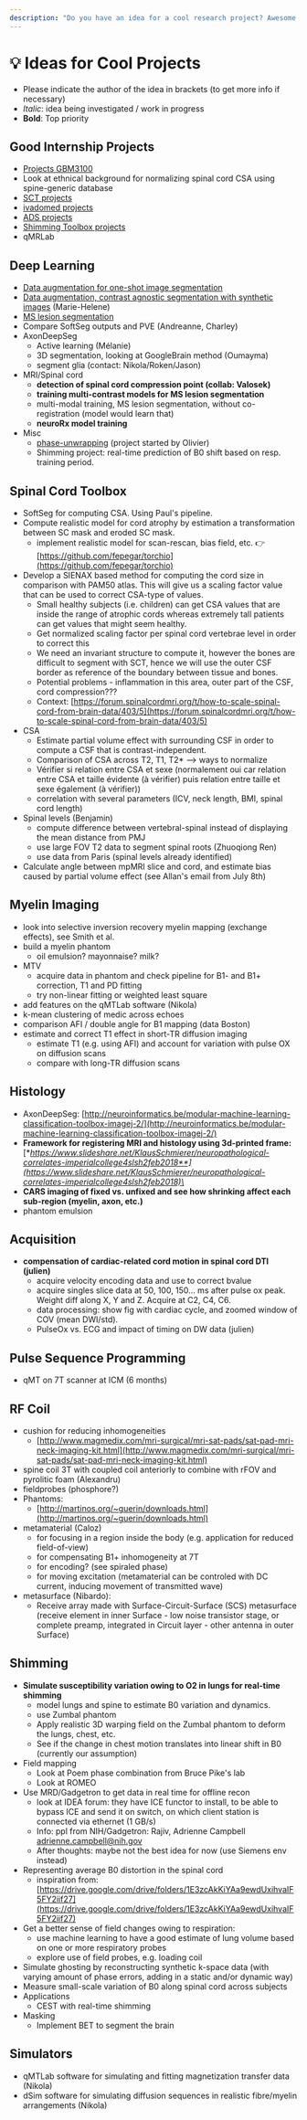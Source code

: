 ```yaml
---
description: "Do you have an idea for a cool research project? Awesome! Please write it down below \U0001F447"
---
```


# 💡 Ideas for Cool Projects

* Please indicate the author of the idea in brackets \(to get more info if necessary\)
* _Italic_: idea being investigated / work in progress
* **Bold**: Top priority

## Good Internship Projects

* [Projects GBM3100](https://drive.google.com/drive/folders/1_LuA1rKbHq6sgacGRvw3_Er7sCWND0wt)
* Look at ethnical background for normalizing spinal cord CSA using spine-generic database
* [SCT projects](https://github.com/neuropoly/spinalcordtoolbox/issues?q=is%3Aopen+is%3Aissue+label%3A%22good+internship+project%22)
* [ivadomed projects](https://github.com/ivadomed/ivadomed/issues?q=is%3Aopen+is%3Aissue+label%3A%22Good+intership+project%22)
* [ADS projects](https://github.com/neuropoly/axondeepseg/labels/good%20internship%20project)
* [Shimming Toolbox projects](https://github.com/shimming-toolbox/shimming-toolbox/labels/good%20internship%20project)
* qMRLab

## Deep Learning

* [Data augmentation for one-shot image segmentation](https://arxiv.org/pdf/1902.09383v1.pdf)
* [Data augmentation, contrast agnostic segmentation with synthetic images](https://arxiv.org/abs/2003.01995) \(Marie-Helene\)
* [MS lesion segmentation](https://github.com/ivadomed/pipeline-ms-lesion)
* Compare SoftSeg outputs and PVE \(Andreanne, Charley\)
* AxonDeepSeg
  * Active learning \(Mélanie\)
  * 3D segmentation, looking at GoogleBrain method \(Oumayma\)
  * segment glia \(contact: Nikola/Roken/Jason\)
* MRI/Spinal cord
  * **detection of spinal cord compression point \(collab: Valosek\)**
  * **training multi-contrast models for MS lesion segmentation**
  * multi-modal training, MS lesion segmentation, without co-registration \(model would learn that\)
  * **neuroRx model training**
* Misc
  * [phase-unwrapping](https://github.com/neuropoly/ml-phase-unwrapping) \(project started by Olivier\)
  * Shimming project: real-time prediction of B0 shift based on resp. training period.

## Spinal Cord Toolbox

* SoftSeg for computing CSA. Using Paul's pipeline.
* Compute realistic model for cord atrophy by estimation a transformation between SC mask and eroded SC mask.
  * implement realistic model for scan-rescan, bias field, etc. 👉 [https://github.com/fepegar/torchio](https://github.com/fepegar/torchio)
* Develop a SIENAX based method for computing the cord size in comparison with PAM50 atlas. This will give us a scaling factor value that can be used to correct CSA-type of values.
  * Small healthy subjects \(i.e. children\) can get CSA values that are inside the range of atrophic cords whereas extremely tall patients can get values that might seem healthy.
  * Get normalized scaling factor per spinal cord vertebrae level in order to correct this
  * We need an invariant structure to compute it, however the bones are difficult to segment with SCT, hence we will use the outer CSF border as reference of the boundary between tissue and bones.
  * Potential problems - inflammation in this area, outer part of the CSF, cord compression???
  * Context: [https://forum.spinalcordmri.org/t/how-to-scale-spinal-cord-from-brain-data/403/5](https://forum.spinalcordmri.org/t/how-to-scale-spinal-cord-from-brain-data/403/5)
* CSA
  * Estimate partial volume effect with surrounding CSF in order to compute a CSF that is contrast-independent.
  * Comparison of CSA across T2, T1, T2\* –&gt; ways to normalize
  * Vérifier si relation entre CSA et sexe \(normalement oui car relation entre CSA et taille évidente \(à vérifier\) puis relation entre taille et sexe également \(à vérifier\)\)
  * correlation with several parameters \(ICV, neck length, BMI, spinal cord length\)
* Spinal levels \(Benjamin\)
  * compute difference between vertebral-spinal instead of displaying the mean distance from PMJ
  * use large FOV T2 data to segment spinal roots \(Zhuoqiong Ren\)
  * use data from Paris \(spinal levels already identified\)
* Calculate angle between mpMRI slice and cord, and estimate bias caused by partial volume effect \(see Allan's email from July 8th\)

## Myelin Imaging

* look into selective inversion recovery myelin mapping \(exchange effects\), see Smith et al.
* build a myelin phantom
  * oil emulsion? mayonnaise? milk?
* MTV
  * acquire data in phantom and check pipeline for B1- and B1+ correction, T1 and PD fitting
  * try non-linear fitting or weighted least square
* add features on the qMTLab software \(Nikola\)
* k-mean clustering of medic across echoes
* comparison AFI / double angle for B1 mapping \(data Boston\)
* estimate and correct T1 effect in short-TR diffusion imaging
  * estimate T1 \(e.g. using AFI\) and account for variation with pulse OX on diffusion scans
  * compare with long-TR diffusion scans

## Histology

* AxonDeepSeg: [http://neuroinformatics.be/modular-machine-learning-classification-toolbox-imagej-2/](http://neuroinformatics.be/modular-machine-learning-classification-toolbox-imagej-2/)
* **Framework for registering MRI and histology using 3d-printed frame:** [**https://www.slideshare.net/KlausSchmierer/neuropathological-correlates-imperialcollege4slsh2feb2018**](https://www.slideshare.net/KlausSchmierer/neuropathological-correlates-imperialcollege4slsh2feb2018)\*
* **CARS imaging of fixed vs. unfixed and see how shrinking affect each sub-region \(myelin, axon, etc.\)**
* phantom emulsion

## Acquisition

* **compensation of cardiac-related cord motion in spinal cord DTI \(julien\)**
  * acquire velocity encoding data and use to correct bvalue
  * acquire singles slice data at 50, 100, 150… ms after pulse ox peak. Weight diff along X, Y and Z. Acquire at C2, C4, C6.
  * data processing: show fig with cardiac cycle, and zoomed window of COV \(mean DWI/std\).
  * PulseOx vs. ECG and impact of timing on DW data \(julien\)

## Pulse Sequence Programming

* qMT on 7T scanner at ICM \(6 months\)

## RF Coil

* cushion for reducing inhomogeneities
  * [http://www.magmedix.com/mri-surgical/mri-sat-pads/sat-pad-mri-neck-imaging-kit.html](http://www.magmedix.com/mri-surgical/mri-sat-pads/sat-pad-mri-neck-imaging-kit.html)
* spine coil 3T with coupled coil anteriorly to combine with rFOV and pyrolitic foam \(Alexandru\)
* fieldprobes \(phosphore?\)
* Phantoms:
  * [http://martinos.org/~guerin/downloads.html](http://martinos.org/~guerin/downloads.html)
* metamaterial \(Caloz\)
  * for focusing in a region inside the body \(e.g. application for reduced field-of-view\)
  * for compensating B1+ inhomogeneity at 7T
  * for encoding? \(see spiraled phase\)
  * for moving excitation \(metamaterial can be controled with DC current, inducing movement of transmitted wave\)
* metasurface \(Nibardo\):
  * Receive array made with Surface-Circuit-Surface \(SCS\) metasurface \(receive element in inner Surface - low noise transistor stage, or complete preamp, integrated in Circuit layer - other antenna in outer Surface\)

## Shimming

* **Simulate susceptibility variation owing to O2 in lungs for real-time shimming**
  * model lungs and spine to estimate B0 variation and dynamics.
  * use Zumbal phantom
  * Apply realistic 3D warping field on the Zumbal phantom to deform the lungs, chest, etc.
  * See if the change in chest motion translates into linear shift in B0 \(currently our assumption\)
* Field mapping
  * Look at Poem phase combination from Bruce Pike's lab
  * Look at ROMEO
* Use MRD/Gadgetron to get data in real time for offline recon
  * look at IDEA forum: they have ICE functor to install, to be able to bypass ICE and send it on switch, on which client station is connected via ethernet \(1 GB/s\)
  * Info: ppl from NIH/Gadgetron: Rajiv, Adrienne Campbell [adrienne.campbell@nih.gov](mailto:adrienne.campbell@nih.gov)
  * After thoughts: maybe not the best idea for now \(use Siemens env instead\)
* Representing average B0 distortion in the spinal cord
  * inspiration from: [https://drive.google.com/drive/folders/1E3zcAkKiYAa9ewdUxihvaIF5FY2iif27](https://drive.google.com/drive/folders/1E3zcAkKiYAa9ewdUxihvaIF5FY2iif27)
* Get a better sense of field changes owing to respiration:
  * use machine learning to have a good estimate of lung volume based on one or more respiratory probes
  * explore use of field probes, e.g. loading coil
* Simulate ghosting by reconstructing synthetic k-space data \(with varying amount of phase errors, adding in a static and/or dynamic way\)
* Measure small-scale variation of B0 along spinal cord across subjects
* Applications
  * CEST with real-time shimming
* Masking
  * Implement BET to segment the brain

## Simulators

* qMTLab software for simulating and fitting magnetization transfer data \(Nikola\)
* dSim software for simulating diffusion sequences in realistic fibre/myelin arrangements \(Nikola\)

